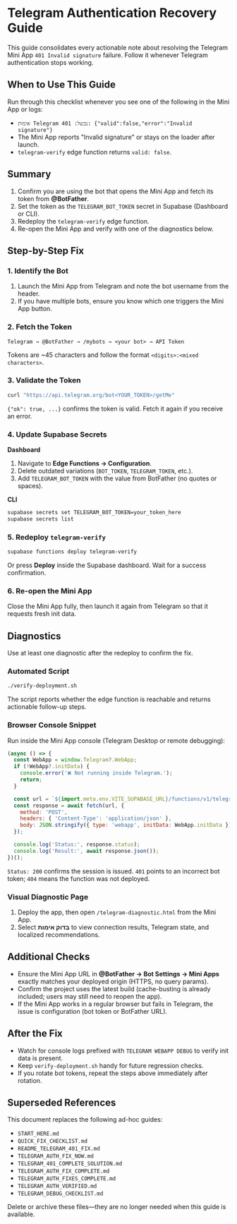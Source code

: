 # Telegram Authentication Recovery Guide

This guide consolidates every actionable note about resolving the Telegram Mini App `401 Invalid signature` failure. Follow it whenever Telegram authentication stops working.

## When to Use This Guide

Run through this checklist whenever you see one of the following in the Mini App or logs:

- `אימות Telegram נכשל: 401: {"valid":false,"error":"Invalid signature"}`
- The Mini App reports "Invalid signature" or stays on the loader after launch.
- `telegram-verify` edge function returns `valid: false`.

## Summary

1. Confirm you are using the bot that opens the Mini App and fetch its token from **@BotFather**.
2. Set the token as the `TELEGRAM_BOT_TOKEN` secret in Supabase (Dashboard or CLI).
3. Redeploy the `telegram-verify` edge function.
4. Re-open the Mini App and verify with one of the diagnostics below.

## Step-by-Step Fix

### 1. Identify the Bot

1. Launch the Mini App from Telegram and note the bot username from the header.
2. If you have multiple bots, ensure you know which one triggers the Mini App button.

### 2. Fetch the Token

```text
Telegram → @BotFather → /mybots → <your bot> → API Token
```

Tokens are ~45 characters and follow the format `<digits>:<mixed characters>`.

### 3. Validate the Token

```bash
curl "https://api.telegram.org/bot<YOUR_TOKEN>/getMe"
```

`{"ok": true, ...}` confirms the token is valid. Fetch it again if you receive an error.

### 4. Update Supabase Secrets

**Dashboard**

1. Navigate to **Edge Functions → Configuration**.
2. Delete outdated variations (`BOT_TOKEN`, `TELEGRAM_TOKEN`, etc.).
3. Add `TELEGRAM_BOT_TOKEN` with the value from BotFather (no quotes or spaces).

**CLI**

```bash
supabase secrets set TELEGRAM_BOT_TOKEN=your_token_here
supabase secrets list
```

### 5. Redeploy `telegram-verify`

```bash
supabase functions deploy telegram-verify
```

Or press **Deploy** inside the Supabase dashboard. Wait for a success confirmation.

### 6. Re-open the Mini App

Close the Mini App fully, then launch it again from Telegram so that it requests fresh init data.

## Diagnostics

Use at least one diagnostic after the redeploy to confirm the fix.

### Automated Script

```bash
./verify-deployment.sh
```

The script reports whether the edge function is reachable and returns actionable follow-up steps.

### Browser Console Snippet

Run inside the Mini App console (Telegram Desktop or remote debugging):

```javascript
(async () => {
  const WebApp = window.Telegram?.WebApp;
  if (!WebApp?.initData) {
    console.error('❌ Not running inside Telegram.');
    return;
  }

  const url = `${import.meta.env.VITE_SUPABASE_URL}/functions/v1/telegram-verify`;
  const response = await fetch(url, {
    method: 'POST',
    headers: { 'Content-Type': 'application/json' },
    body: JSON.stringify({ type: 'webapp', initData: WebApp.initData })
  });

  console.log('Status:', response.status);
  console.log('Result:', await response.json());
})();
```

`Status: 200` confirms the session is issued. `401` points to an incorrect bot token; `404` means the function was not deployed.

### Visual Diagnostic Page

1. Deploy the app, then open `/telegram-diagnostic.html` from the Mini App.
2. Select **בדוק אימות** to view connection results, Telegram state, and localized recommendations.

## Additional Checks

- Ensure the Mini App URL in **@BotFather → Bot Settings → Mini Apps** exactly matches your deployed origin (HTTPS, no query params).
- Confirm the project uses the latest build (cache-busting is already included; users may still need to reopen the app).
- If the Mini App works in a regular browser but fails in Telegram, the issue is configuration (bot token or BotFather URL).

## After the Fix

- Watch for console logs prefixed with `TELEGRAM WEBAPP DEBUG` to verify init data is present.
- Keep `verify-deployment.sh` handy for future regression checks.
- If you rotate bot tokens, repeat the steps above immediately after rotation.

## Superseded References

This document replaces the following ad-hoc guides:

- `START_HERE.md`
- `QUICK_FIX_CHECKLIST.md`
- `README_TELEGRAM_401_FIX.md`
- `TELEGRAM_AUTH_FIX_NOW.md`
- `TELEGRAM_401_COMPLETE_SOLUTION.md`
- `TELEGRAM_AUTH_FIX_COMPLETE.md`
- `TELEGRAM_AUTH_FIXES_COMPLETE.md`
- `TELEGRAM_AUTH_VERIFIED.md`
- `TELEGRAM_DEBUG_CHECKLIST.md`

Delete or archive these files—they are no longer needed when this guide is available.
